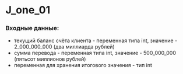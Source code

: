 # J_one_01 #
### Входные данные: ###

- текущий баланс счёта клиента - переменная типа int, значение - 2_000_000_000 (два миллиарда рублей)
- сумма перевода - переменная типа int, значение - 500_000_000 (пятьсот миллионов рублей)
- переменная для хранения итогового значения - тип int

